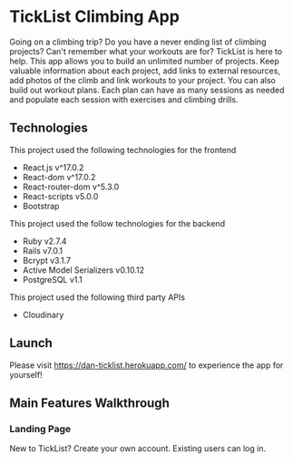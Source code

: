 # TickList Climbing App

Going on a climbing trip? Do you have a never ending list of climbing projects? Can't remember what your workouts are for? TickList is here to help. This app allows you to build an unlimited number of projects. Keep valuable information about each project, add links to external resources, add photos of the climb and link workouts to your project. You can also build out workout plans. Each plan can have as many sessions as needed and populate each session with exercises and climbing drills. 

## Technologies

This project used the following technologies for the frontend
- React.js v^17.0.2
- React-dom v^17.0.2
- React-router-dom v^5.3.0
- React-scripts v5.0.0
- Bootstrap

This project used the follow technologies for the backend
- Ruby v2.7.4
- Rails v7.0.1
- Bcrypt v3.1.7
- Active Model Serializers v0.10.12
- PostgreSQL v1.1

This project used the following third party APIs
- Cloudinary

## Launch

Please visit https://dan-ticklist.herokuapp.com/ to experience the app for yourself!


## Main Features Walkthrough

### Landing Page

New to TickList? Create your own account. Existing users can log in.







<!---
This README would normally document whatever steps are necessary to get the
application up and running.

Things you may want to cover:

* Ruby version

* System dependencies

* Configuration

* Database creation

* Database initialization

* How to run the test suite

* Services (job queues, cache servers, search engines, etc.)

* Deployment instructions

* ...
--->
